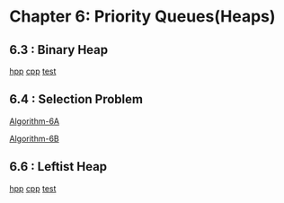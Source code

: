 # Chapter 6: Priority Queues(Heaps)

## 6.3 : Binary Heap

[hpp](https://github.com/seineo/Data-Structures-and-Algorithm-Analysis-in-C/blob/master/ch06/binary_heap.h) [cpp](https://github.com/seineo/Data-Structures-and-Algorithm-Analysis-in-C/blob/master/ch06/binary_heap.cpp) [test](https://github.com/seineo/Data-Structures-and-Algorithm-Analysis-in-C/blob/master/ch06/binary_heap_test.cpp)

## 6.4 : Selection Problem

[Algorithm-6A](https://github.com/seineo/Data-Structures-and-Algorithm-Analysis-in-C/blob/master/ch06/selection_problem-6A.cpp)

[Algorithm-6B](https://github.com/seineo/Data-Structures-and-Algorithm-Analysis-in-C/blob/master/ch06/selection_problem-6B.cpp)

## 6.6 : Leftist Heap

[hpp](https://github.com/seineo/Data-Structures-and-Algorithm-Analysis-in-C/blob/master/ch06/leftist_heap.h) [cpp](https://github.com/seineo/Data-Structures-and-Algorithm-Analysis-in-C/blob/master/ch06/leftist_heap.cpp) [test](https://github.com/seineo/Data-Structures-and-Algorithm-Analysis-in-C/blob/master/ch06/leftist_heap_test.cpp)